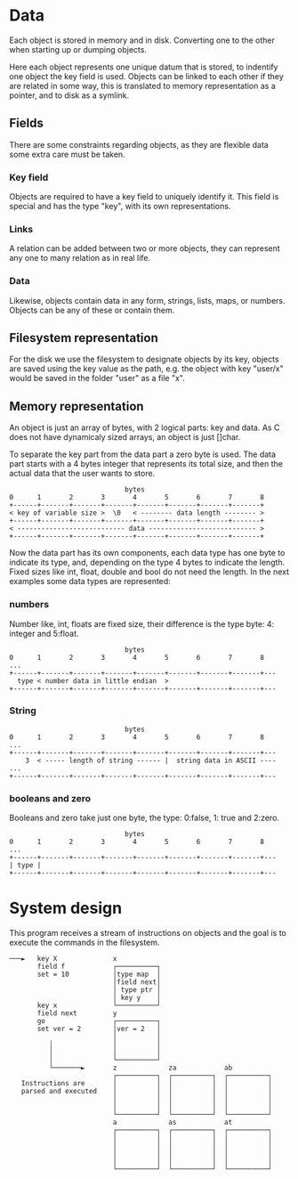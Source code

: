 # Data

Each object is stored in memory and in disk. Converting one to the other
when starting up or dumping objects.

Here each object represents one unique datum that is stored, to indentify one
object the key field is used. Objects can be linked to each other if they are
related in some way, this is translated to memory representation as a pointer,
and to disk as a symlink.


## Fields

There are some constraints regarding objects, as they are flexible data some
extra care must be taken.


### Key field

Objects are required to have a key field to uniquely identify it. This field
is special and has the type "key", with its own representations.


### Links

A relation can be added between two or more objects, they can represent any
one to many relation as in real life.


### Data

Likewise, objects contain data in any form, strings, lists, maps, or numbers.
Objects can be any of these or contain them.


## Filesystem representation

For the disk we use the filesystem to designate objects by its key, objects
are saved using the key value as the path, e.g. the object with key "user/x"
would be saved in the folder "user" as a file "x".


## Memory representation

An object is just an array of bytes, with 2 logical parts: key and data. As
C does not have dynamicaly sized arrays, an object is just []char.

To separate the key part from the data part a zero byte is used. The data
part starts with a 4 bytes integer that represents its total size, and then
the actual data that the user wants to store.

```
                             bytes
0      1       2       3       4       5       6       7       8
+------+-------+-------+-------+-------+-------+-------+-------+
< key of variable size >  \0   < -------- data length -------- >
+------+-------+-------+-------+-------+-------+-------+-------+
< --------------------------- data --------------------------- >
+------+-------+-------+-------+-------+-------+-------+-------+
```

Now the data part has its own components, each data type has one byte to
indicate its type, and, depending on the type 4 bytes to indicate the length.
Fixed sizes like int, float, double and bool do not need the length. In the
next examples some data types are represented:


### numbers

Number like, int, floats are fixed size, their difference is the type byte:
4: integer and 5:float.

```
                             bytes
0      1       2       3       4       5       6       7       8    ...
+------+-------+-------+-------+-------+-------+-------+-------+---
  type < number data in little endian  >
+------+-------+-------+-------+-------+-------+-------+-------+---
```


### String

```
                             bytes
0      1       2       3       4       5       6       7       8    ...
+------+-------+-------+-------+-------+-------+-------+-------+---
    3  < ----- length of string ------ |  string data in ASCII ---- ...
+------+-------+-------+-------+-------+-------+-------+-------+---
```


### booleans and zero

Booleans and zero take just one byte, the type: 0:false, 1: true and 2:zero.
```
                             bytes
0      1       2       3       4       5       6       7       8    ...
+------+-------+-------+-------+-------+-------+-------+-------+---
| type |
+------+-------+-------+-------+-------+-------+-------+-------+---
```


# System design

This program receives a stream of instructions on objects
and the goal is to execute the commands in the filesystem.


```
───►   key X              x
       field f            ┌──────────┐
       set = 10           │type map  │
                          │field next│
                          │ type ptr │
                          │ key y    │
       key x              └──────────┘
       field next         y
       go                 ┌──────────┐
       set ver = 2        │ver = 2   │
                          │          │
          │               │          │
          │               │          │
          │               └──────────┘
          └───────►       z             za            ab
                          ┌──────────┐  ┌──────────┐  ┌──────────┐
   Instructions are       │          │  │          │  │          │
   parsed and executed    │          │  │          │  │          │
                          │          │  │          │  │          │
                          │          │  │          │  │          │
                          └──────────┘  └──────────┘  └──────────┘
                          a             as            at
                          ┌──────────┐  ┌──────────┐  ┌──────────┐
                          │          │  │          │  │          │
                          │          │  │          │  │          │
                          │          │  │          │  │          │
                          │          │  │          │  │          │
                          └──────────┘  └──────────┘  └──────────┘
```
